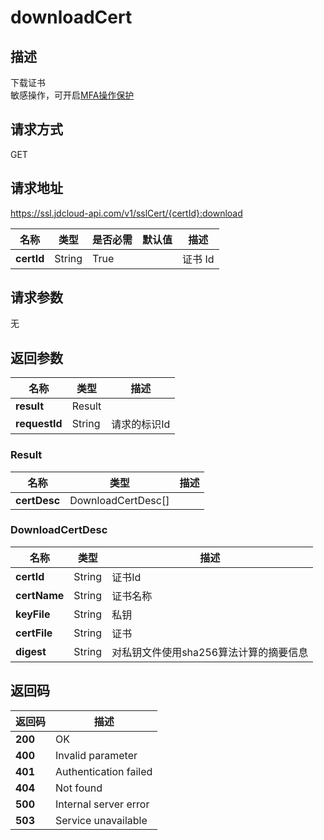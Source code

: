 # downloadCert


## 描述
下载证书<br>敏感操作，可开启<a href="https://docs.jdcloud.com/IAM/Operation-Protection">MFA操作保护</a>

## 请求方式
GET

## 请求地址
https://ssl.jdcloud-api.com/v1/sslCert/{certId}:download

|名称|类型|是否必需|默认值|描述|
|---|---|---|---|---|
|**certId**|String|True| |证书 Id|

## 请求参数
无


## 返回参数
|名称|类型|描述|
|---|---|---|
|**result**|Result| |
|**requestId**|String|请求的标识Id|

### Result
|名称|类型|描述|
|---|---|---|
|**certDesc**|DownloadCertDesc[]| |
### DownloadCertDesc
|名称|类型|描述|
|---|---|---|
|**certId**|String|证书Id|
|**certName**|String|证书名称|
|**keyFile**|String|私钥|
|**certFile**|String|证书|
|**digest**|String|对私钥文件使用sha256算法计算的摘要信息|

## 返回码
|返回码|描述|
|---|---|
|**200**|OK|
|**400**|Invalid parameter|
|**401**|Authentication failed|
|**404**|Not found|
|**500**|Internal server error|
|**503**|Service unavailable|
